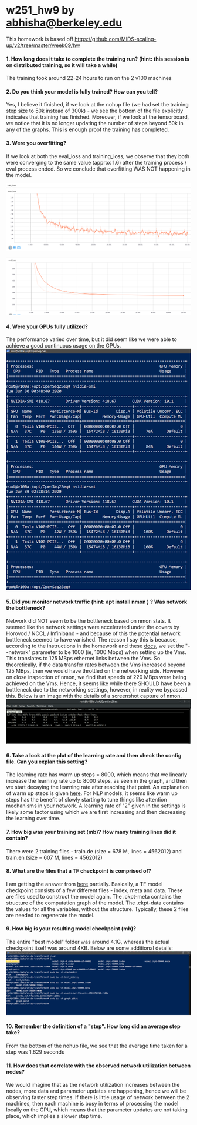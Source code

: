 # w251_hw9 by abhisha@berkeley.edu

This homework is based off https://github.com/MIDS-scaling-up/v2/tree/master/week09/hw

#### 1. How long does it take to complete the training run? (hint: this session is on distributed training, so it will take a while)

The training took around 22-24 hours to run on the 2 v100 machines

#### 2. Do you think your model is fully trained? How can you tell?

Yes, I believe it finished, if we look at the nohup file (we had set the training step size to 50k instead of 300k) - we see the bottom of the file explicitly indicates that training has finished. Moreover, if we look at the tensorboard, we notice that it is no longer updating the number of steps beyond 50k in any of the graphs. This is enough proof the training has completed.

#### 3. Were you overfitting?

If we look at both the eval_loss and training_loss, we observe that they both were converging to the same value (approx 1.6) after the training process / eval process ended. So we conclude that overfitting WAS NOT happening in the model.

![train](https://github.com/abhisha1991/w251_hw9/blob/master/Final/Train_Loss.PNG)

![eval](https://github.com/abhisha1991/w251_hw9/blob/master/Final/Eval_Loss.PNG)

#### 4. Were your GPUs fully utilized?

The performance varied over time, but it did seem like we were able to achieve a good continuous usage on the GPUs. 
![gpu](https://github.com/abhisha1991/w251_hw9/blob/master/Final/GPU.PNG)

#### 5. Did you monitor network traffic (hint: apt install nmon ) ? Was network the bottleneck?

Network did NOT seem to be the bottleneck based on nmon stats. It seemed like the network settings were accelerated under the covers by Horovod / NCCL / Infiniband - and because of this the potential network bottleneck seemed to have vanished. The reason I say this is because, according to the instructions in the homework and these [docs](https://cloud.ibm.com/docs/cli?topic=cli-cli-virtual-servers), we set the "--network" parameter to be 1000 (ie, 1000 Mbps) when setting up the Vms. This translates to 125 MBps ethernet links between the Vms. So theoretically, if the data transfer rates between the Vms increased beyond 125 MBps, then we would have throttled on the networking side. However on close inspection of nmon, we find that speeds of 220 MBps were being achieved on the Vms. Hence, it seems like while there SHOULD have been a bottleneck due to the networking settings, however, in reality we bypassed this. Below is an image with the details of a screenshot capture of nmon. 
![nmon](https://github.com/abhisha1991/w251_hw9/blob/master/Final/nmon.png)

#### 6. Take a look at the plot of the learning rate and then check the config file. Can you explan this setting?

The learning rate has warm up steps = 8000, which means that we linearly increase the learning rate up to 8000 steps, as seen in the graph, and then we start decaying the learning rate after reaching that point. An explanation of warm up steps is given [here](https://datascience.stackexchange.com/questions/55991/in-the-context-of-deep-learning-what-is-training-warmup-steps). For NLP models, it seems like warm up steps has the benefit of slowly starting to tune things like attention mechanisms in your network. A learning rate of "2" given in the settings is likely some factor using which we are first increasing and then decreasing the learning over time.

#### 7. How big was your training set (mb)? How many training lines did it contain?

There were 2 training files - train.de (size = 678 M, lines = 4562012) and train.en (size = 607 M, lines = 4562012)

#### 8. What are the files that a TF checkpoint is comprised of?

I am getting the answer from [here](https://stackoverflow.com/questions/44516609/tensorflow-what-is-the-relationship-between-ckpt-file-and-ckpt-meta-and-ckp) partially. Basically, a TF model checkpoint consists of a few different files - index, meta and data. These are files used to construct the model again. The .ckpt-meta contains the structure of the computation graph of the model. The .ckpt-data contains the values for all the variables, without the structure. Typically, these 2 files are needed to regenerate the model.

#### 9. How big is your resulting model checkpoint (mb)?

The entire "best model" folder was around 4.1G, whereas the actual checkpoint itself was around 4KB. Below are some additional details:
![model_size](https://github.com/abhisha1991/w251_hw9/blob/master/Final/ModelSize.PNG)

#### 10. Remember the definition of a "step". How long did an average step take?

From the bottom of the nohup file, we see that the average time taken for a step was 1.629 seconds

#### 11. How does that correlate with the observed network utilization between nodes?

We would imagine that as the network utilization increases between the nodes, more data and parameter updates are happening, hence we will be observing faster step times. If there is little usage of network between the 2 machines, then each machine is busy in terms of processing the model locally on the GPU, which means that the parameter updates are not taking place, which implies a slower step time.
